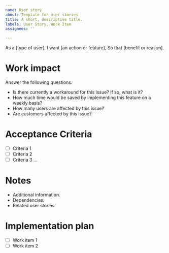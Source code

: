 ```yaml
---
name: User story
about: Template for user stories
title: A short, descriptive title.
labels: User Story, Work Item
assignees: ''

---
```


<!--
Filled in by the Product Owner or the Stakeholders.
-->

As a [type of user],
I want [an action or feature],
So that [benefit or reason].

# Work impact
<!--
Filled in by the Product Owner or the Stakeholders.
-->

Answer the following questions:
- Is there currently a workaround for this issue? If so, what is it?
- How much time would be saved by implementing this feature on a weekly basis?
- How many users are affected by this issue?
- Are customers affected by this issue?


# Acceptance Criteria
<!--
Filled in by the Product Owner or the Stakeholders.
-->

- [ ] Criteria 1
- [ ] Criteria 2
- [ ] Criteria 3
...

# Notes
<!--
Filled in by the Product Owner or the Stakeholders.
-->

- Additional information.
- Dependencies.
- Related user stories.

# Implementation plan
<!--
This section will be populated by the developers during their technical refinements.
-->

- [ ] Work item 1
- [ ] Work item 2
